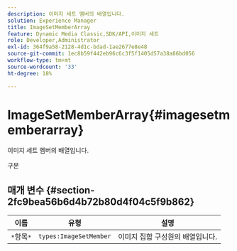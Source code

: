 ```yaml
---
description: 이미지 세트 멤버의 배열입니다.
solution: Experience Manager
title: ImageSetMemberArray
feature: Dynamic Media Classic,SDK/API,이미지 세트
role: Developer,Administrator
exl-id: 364f9a58-2128-4d1c-bdad-1ae2677e8e48
source-git-commit: 1ec8b59f442eb96c6c3f5f1405d57a38a86bd056
workflow-type: tm+mt
source-wordcount: '33'
ht-degree: 18%

---
```


# ImageSetMemberArray{#imagesetmemberarray}

이미지 세트 멤버의 배열입니다.

구문

## 매개 변수 {#section-2fc9bea56b6d4b72b80d4f04c5f9b862}

| 이름 | 유형 | 설명 |
|---|---|---|
| `*`항목`*` | `types:ImageSetMember` | 이미지 집합 구성원의 배열입니다. |
